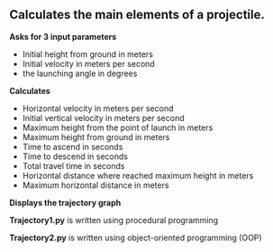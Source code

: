 ## Calculates the main elements of a projectile.

**Asks for 3 input parameters**
-	Initial height from ground in meters
-	Initial velocity in meters per second
-	the launching angle in degrees

**Calculates**
-	Horizontal velocity in meters per second 
-	Initial vertical velocity in meters per second
-	Maximum height from the point of launch in meters
-	Maximum height from ground in meters
-	Time to ascend in seconds
-	Time to descend in seconds
-	Total travel time in seconds
-	Horizontal distance where reached maximum height in meters
-	Maximum horizontal distance in meters

**Displays the trajectory graph**


**Trajectory1.py** is written using procedural programming

**Trajectory2.py** is written using object-oriented programming (OOP)

